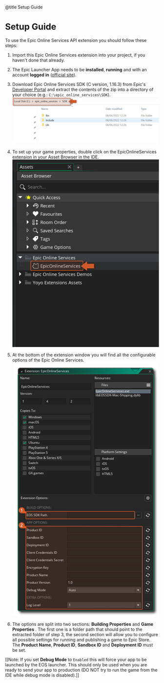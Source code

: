 @title Setup Guide

# Setup Guide

To use the Epic Online Services API extension you should follow these steps:

1. Import this Epic Online Services extension into your project, if you haven't done that already.
2. The Epic Launcher App needs to be **installed**, **running** and with an account **logged in** ([official site](https://store.epicgames.com/en-US/download)).
3. Download Epic Online Services SDK (C version, 1.16.3) from Epic's [Developer Portal](https://dev.epicgames.com/portal/en-US/) and extract the contents of the zip into a directory of your choice (e.g.: `C:\epic_online_services\SDK`).
      ![](assets/setupSdkFolder.png)

4. To set up your game properties, double click on the EpicOnlineServices extension in your Asset Browser in the IDE.
      ![](assets/setupOpen.png)

5. At the bottom of the extension window you will find all the configurable options of the Epic Online Services.
      ![](assets/eosExtOptions.png)

6. The options are split into two sections: **Building Properties** and **Game Properties** . The first one is a folder path that should point to the extracted folder of step 3, the second section will allow you to configure all possible settings for running and publishing a game to Epic Store. The **Product Name**, **Product ID**, **Sandbox ID** and **Deployment ID** must be set.

[[Note: If you set **Debug Mode** to `Enabled` this will force your app to be launched by the EOS launcher. This should only be used when you are ready to send your app to production (DO NOT try to run the game from the IDE while debug mode is disabled).]]
